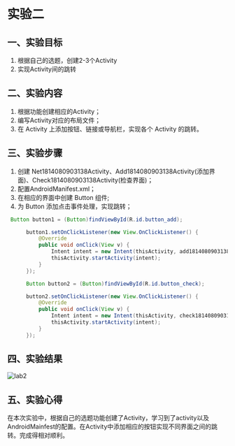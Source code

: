 # 实验二 
  ## 一、实验目标 
  1. 根据自己的选题，创建2-3个Activity 
  2. 实现Activity间的跳转 
  
   ## 二、实验内容 
  1. 根据功能创建相应的Activity； 
  2. 编写Activity对应的布局文件； 
  3. 在 Activity 上添加按钮、链接或导航栏，实现各个 Activity 的跳转。
  
   ## 三、实验步骤 
  1. 创建 Net1814080903138Activity、Add1814080903138Activity(添加界面)、Check1814080903138Activity(检查界面)；
  2. 配置AndroidManifest.xml；
  3. 在相应的界面中创建 Button 组件;<br>
  4. 为 Button 添加点击事件处理，实现跳转；
  ```java
   Button button1 = (Button)findViewById(R.id.button_add);

        button1.setOnClickListener(new View.OnClickListener() {
            @Override
            public void onClick(View v) {
                Intent intent = new Intent(thisActivity, add1814080903138Activity.class);
                thisActivity.startActivity(intent);
            }
        });

        Button button2 = (Button)findViewById(R.id.button_check);

        button2.setOnClickListener(new View.OnClickListener() {
            @Override
            public void onClick(View v) {
                Intent intent = new Intent(thisActivity, check1814080903138Activity.class);
                thisActivity.startActivity(intent);
            }
        });
   ```     
  
   ## 四、实验结果 
  ![lab2](https://github.com/linjhong/android-labs-2020/blob/master/students/net1814080903138/lab2.png) 
  
   ## 五、实验心得 
  在本次实验中，根据自己的选题功能创建了Activity，学习到了activity以及AndroidMainfest的配置。在Activity中添加相应的按钮实现不同界面之间的跳转。完成得相对顺利。
